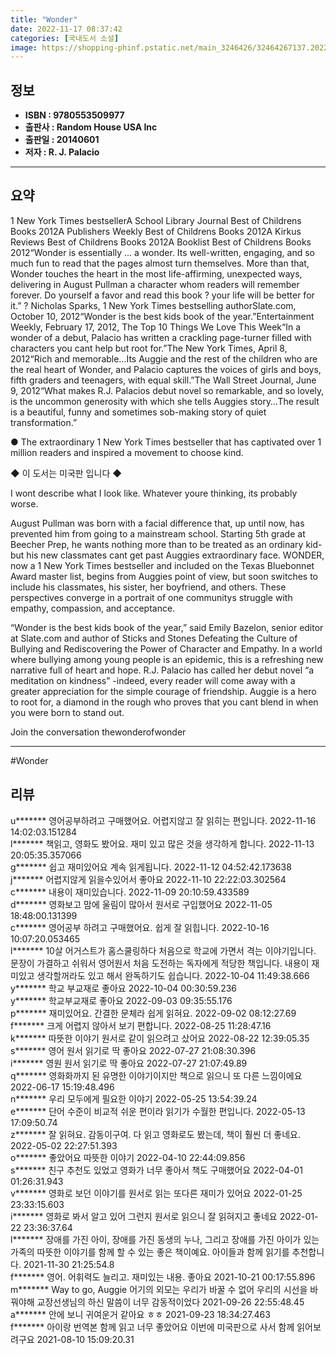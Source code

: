 ```yaml
---
title: "Wonder"
date: 2022-11-17 08:37:42
categories: [국내도서 소설]
image: https://shopping-phinf.pstatic.net/main_3246426/32464267137.20220519192034.jpg
---
```


## **정보**

- **ISBN : 9780553509977**
- **출판사 : Random House USA Inc**
- **출판일 : 20140601**
- **저자 : R. J. Palacio**

------



## **요약**

1 New York Times bestsellerA School Library Journal Best of Childrens Books 2012A Publishers Weekly Best of Childrens Books 2012A Kirkus Reviews Best of Childrens Books 2012A Booklist Best of Childrens Books 2012“Wonder is essentially … a wonder. Its well-written, engaging, and so much fun to read that the pages almost turn themselves. More than that, Wonder touches the heart in the most life-affirming, unexpected ways, delivering in August Pullman a character whom readers will remember forever. Do yourself a favor and read this book ? your life will be better for it.” ? Nicholas Sparks, 1 New York Times bestselling authorSlate.com, October 10, 2012“Wonder is the best kids book of the year.”Entertainment Weekly, February 17, 2012, The Top 10 Things We Love This Week“In a wonder of a debut, Palacio has written a crackling page-turner filled with characters you cant help but root for.”The New York Times, April 8, 2012“Rich and memorable…Its Auggie and the rest of the children who are the real heart of Wonder, and Palacio captures the voices of girls and boys, fifth graders and teenagers, with equal skill.”The Wall Street Journal, June 9, 2012“What makes R.J. Palacios debut novel so remarkable, and so lovely, is the uncommon generosity with which she tells Auggies story…The result is a beautiful, funny and sometimes sob-making story of quiet transformation.”

● The extraordinary 1 New York Times bestseller that has captivated over 1 million readers and inspired a movement to choose kind.

◆ 이 도서는 미국판 입니다 ◆ 

I wont describe what I look like. Whatever youre thinking, its probably worse. 

August Pullman was born with a facial difference that, up until now, has prevented him from going to a mainstream school. Starting 5th grade at Beecher Prep, he wants nothing more than to be treated as an ordinary kid-but his new classmates cant get past Auggies extraordinary face. WONDER, now a 1 New York Times bestseller and included on the Texas Bluebonnet Award master list, begins from Auggies point of view, but soon switches to include his classmates, his sister, her boyfriend, and others. These perspectives converge in a portrait of one communitys struggle with empathy, compassion, and acceptance. 

“Wonder is the best kids book of the year,” said Emily Bazelon, senior editor at Slate.com and author of Sticks and Stones Defeating the Culture of Bullying and Rediscovering the Power of Character and Empathy. In a world where bullying among young people is an epidemic, this is a refreshing new narrative full of heart and hope. R.J. Palacio has called her debut novel “a meditation on kindness” -indeed, every reader will come away with a greater appreciation for the simple courage of friendship. Auggie is a hero to root for, a diamond in the rough who proves that you cant blend in when you were born to stand out. 

Join the conversation thewonderofwonder



------

#Wonder


## **리뷰** 

  u******* 영어공부하려고 구매했어요.
어렵지않고 잘 읽히는 편입니다. 2022-11-16 14:02:03.151284 <br/>  l******* 책읽고, 영화도 봤어요. 재미 있고 많은 것을 생각하게 합니다. 2022-11-13 20:05:35.357066 <br/>  g******* 쉽고 재미있어요 계속 읽게됩니다. 2022-11-12 04:52:42.173638 <br/>  j******* 어렵지않게 읽을수있어서 좋아요 2022-11-10 22:22:03.302564 <br/>  c******* 내용이 재미있습니다. 2022-11-09 20:10:59.433589 <br/>  d******* 영화보고 맘에 울림이 많아서 원서로 구입했어요 2022-11-05 18:48:00.131399 <br/>  c******* 영어공부 하려고 구매했어요. 쉽게 잘 읽힙니다. 2022-10-16 10:07:20.053465 <br/>  l******* 10살 어거스트가 홈스쿨링하다 처음으로 학교에 가면서 격는 이야기입니다. 문장이 가결하고 쉬워서 영어원서 처음 도전하는 독자에게 적당한 책입니다. 내용이 재미있고 생각할꺼라도  있고 해서 완독하기도 쉽습니다. 2022-10-04 11:49:38.666 <br/>  y******* 학교 부교재로 좋아요 2022-10-04 00:30:59.236 <br/>  y******* 학교부교재로 좋아요 2022-09-03 09:35:55.176 <br/>  p******* 재미있어요. 간결한 문체라 쉽게 읽혀요. 2022-09-02 08:12:27.69 <br/>  f******* 크게 어렵지 않아서 보기 편합니다. 2022-08-25 11:28:47.16 <br/>  k******* 따뜻한 이야기 원서로 같이 읽으려고 샀어요 2022-08-22 12:39:05.35 <br/>  s******* 영어 원서 읽기로 딱 좋아요 2022-07-27 21:08:30.396 <br/>  i******* 영원 원서 읽기로 딱 좋아요 2022-07-27 21:07:49.89 <br/>  q******* 영화화까지 된 유명한 이야기이지만 책으로 읽으니 또 다른 느낌이에요 2022-06-17 15:19:48.496 <br/>  n******* 우리 모두에게 필요한 이야기 2022-05-25 13:54:39.24 <br/>  e******* 단어 수준이 비교적 쉬운 편이라 읽기가 수월한 편입니다. 2022-05-13 17:09:50.74 <br/>  z******* 잘 읽혀요. 감동이구여. 
다 읽고 영화로도 봤는데, 책이 훨씬 더 좋네요. 2022-05-02 22:27:51.393 <br/>  o******* 좋았어요 따뜻한 이야기 2022-04-10 22:44:09.856 <br/>  s******* 친구 추천도 있었고 영화가 너무 좋아서 책도 구매했어요 2022-04-01 01:26:31.943 <br/>  v******* 영화로 보던 이야기를 원서로 읽는 또다른 재미가 있어요 2022-01-25 23:33:15.603 <br/>  i******* 영화로  봐서 알고 있어 그런지 원서로 읽으니 잘 읽혀지고 좋네요 2022-01-22 23:36:37.64 <br/>  l******* 장애를 가진 아이, 장애를 가진 동생의 누나, 그리고 장애를 가진 아이가 있는 가족의 따뜻한 이야기를 함께 할 수 있는 좋은 책이예요. 아이들과 함께 읽기를 추천합니다. 2021-11-30 21:25:54.8 <br/>  f******* 영어. 어휘력도 늘리고. 재미있는 내용. 좋아요 2021-10-21 00:17:55.896 <br/>  m******* Way to go, Auggie
어기의 외모는 우리가 바꿀 수 없어
우리의 시선을 바꿔야해
교장선생님의 하신 말씀이 너무 감동적이었다 2021-09-26 22:55:48.45 <br/>  a******* 안에 보니 귀여운거 같아요 ㅎㅎ 2021-09-23 18:34:27.463 <br/>  f******* 아이랑 번역본 함께 읽고 너무 좋았어요 이번에 미국판으로 사서 함께 읽어보려구요 2021-08-10 15:09:20.31 <br/>